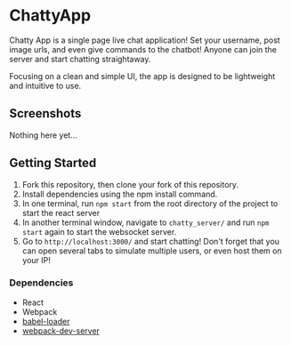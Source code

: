 # ChattyApp

Chatty App is a single page live chat application! Set your username, post image urls, and even give commands to the chatbot! Anyone can join the server and start chatting straightaway.

Focusing on a clean and simple UI, the app is designed to be lightweight and intuitive to use.

## Screenshots

Nothing here yet...

## Getting Started
1. Fork this repository, then clone your fork of this repository.
2. Install dependencies using the npm install command.
3. In one terminal, run `npm start` from the root directory of the project to start the react server
4. In another terminal window, navigate to `chatty_server/` and run `npm start` again to start the websocket server.
5. Go to `http://localhost:3000/` and start chatting! Don't forget that you can open several tabs to simulate multiple users, or even host them on your IP!


### Dependencies

* React
* Webpack
* [babel-loader](https://github.com/babel/babel-loader)
* [webpack-dev-server](https://github.com/webpack/webpack-dev-server)
